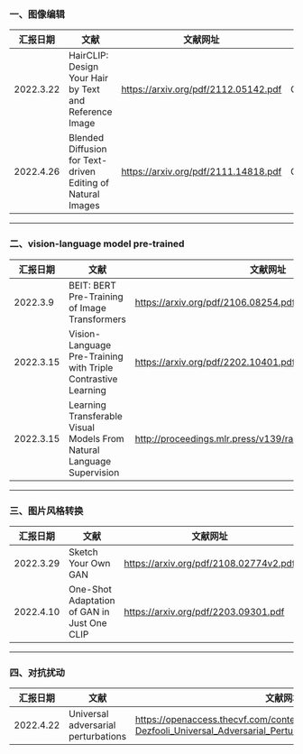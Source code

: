 ### 一、图像编辑

| 汇报日期 | 文献 | 文献网址 | 来源 | github地址 |
| ---- | ---- | ---- | ---- | ---- |
| 2022.3.22 | HairCLIP: Design Your Hair by Text and Reference Image | https://arxiv.org/pdf/2112.05142.pdf | CVPR2022 | https://github.com/wty-ustc/HairCLIP |
| 2022.4.26 | Blended Diffusion for Text-driven Editing of Natural Images | https://arxiv.org/pdf/2111.14818.pdf | CVPR2022 | http://omriavrahami.com/blended-diffusion-page/ |

---

### 二、vision-language model pre-trained

| 汇报日期 | 文献 | 文献网址 | 来源 | github地址 |
| ---- | ---- | ---- | ---- | ---- |
| 2022.3.9 | BEIT: BERT Pre-Training of Image Transformers | https://arxiv.org/pdf/2106.08254.pdf | ICLR2022 | https://aka.ms/beit |
| 2022.3.15 | Vision-Language Pre-Training with Triple Contrastive Learning | https://arxiv.org/pdf/2202.10401.pdf | CVPR2022 |https://github.com/uta-smile/ |
| 2022.3.15 | Learning Transferable Visual Models From Natural Language Supervision | http://proceedings.mlr.press/v139/radford21a/radford21a.pdf | ICML2021 | https://github.com/OpenAI/CLIP |

---

### 三、图片风格转换

| 汇报日期 | 文献 | 文献网址 | 来源 | github地址 |
| ---- | ---- | ---- | ---- | ---- |
| 2022.3.29 | Sketch Your Own GAN | https://arxiv.org/pdf/2108.02774v2.pdf | ICCV2021 | https://github.com/PeterWang512/GANSketching |
| 2022.4.10 | One-Shot Adaptation of GAN in Just One CLIP | https://arxiv.org/pdf/2203.09301.pdf | arXiv2203 | https://github.com/submission6378/OneshotCLIP |

---

### 四、对抗扰动

| 汇报日期 | 文献 | 文献网址 | 来源 | github地址 |
| ---- | ---- | ---- | ---- | ---- |
| 2022.4.22 | Universal adversarial perturbations | https://openaccess.thecvf.com/content_cvpr_2017/papers/Moosavi-Dezfooli_Universal_Adversarial_Perturbations_CVPR_2017_paper.pdf | CVPR2017 |https://github.com/LTS4/universal |

